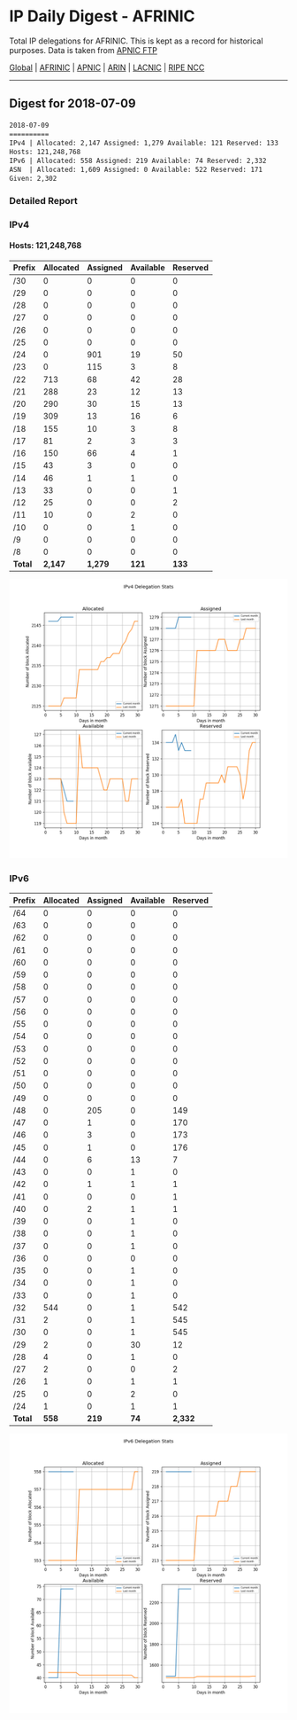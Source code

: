 # IP Daily Digest - AFRINIC

Total IP delegations for AFRINIC. This is kept as a record for historical purposes. Data is taken from [APNIC FTP](https://ftp.apnic.net/)

[Global](https://github.com/csmets/IP-Daily-Digest) | [AFRINIC](https://github.com/csmets/IP-Daily-Digest/tree/master/archives/AFRINIC) | [APNIC](https://github.com/csmets/IP-Daily-Digest/tree/master/archives/APNIC) | [ARIN](https://github.com/csmets/IP-Daily-Digest/tree/master/archives/ARIN) | [LACNIC](https://github.com/csmets/IP-Daily-Digest/tree/master/archives/LACNIC) | [RIPE NCC](https://github.com/csmets/IP-Daily-Digest/tree/master/archives/RIPE_NCC)

---

## Digest for 2018-07-09
```
2018-07-09
==========
IPv4 | Allocated: 2,147 Assigned: 1,279 Available: 121 Reserved: 133 Hosts: 121,248,768
IPv6 | Allocated: 558 Assigned: 219 Available: 74 Reserved: 2,332
ASN  | Allocated: 1,609 Assigned: 0 Available: 522 Reserved: 171 Given: 2,302
```

### Detailed Report

### IPv4

#### Hosts: **121,248,768**

| Prefix | Allocated | Assigned | Available | Reserved |
| ----- | ----- | ----- | ----- | ----- |
| /30 | 0 | 0 | 0 | 0 |
| /29 | 0 | 0 | 0 | 0 |
| /28 | 0 | 0 | 0 | 0 |
| /27 | 0 | 0 | 0 | 0 |
| /26 | 0 | 0 | 0 | 0 |
| /25 | 0 | 0 | 0 | 0 |
| /24 | 0 | 901 | 19 | 50 |
| /23 | 0 | 115 | 3 | 8 |
| /22 | 713 | 68 | 42 | 28 |
| /21 | 288 | 23 | 12 | 13 |
| /20 | 290 | 30 | 15 | 13 |
| /19 | 309 | 13 | 16 | 6 |
| /18 | 155 | 10 | 3 | 8 |
| /17 | 81 | 2 | 3 | 3 |
| /16 | 150 | 66 | 4 | 1 |
| /15 | 43 | 3 | 0 | 0 |
| /14 | 46 | 1 | 1 | 0 |
| /13 | 33 | 0 | 0 | 1 |
| /12 | 25 | 0 | 0 | 2 |
| /11 | 10 | 0 | 2 | 0 |
| /10 | 0 | 0 | 1 | 0 |
| /9 | 0 | 0 | 0 | 0 |
| /8 | 0 | 0 | 0 | 0 |
| **Total** | **2,147** | **1,279** | **121** | **133** |

![ipv4-stats](ipv4-figure.png)

### IPv6

| Prefix | Allocated | Assigned | Available | Reserved |
| ----- | ----- | ----- | ----- | ----- |
| /64 | 0 | 0 | 0 | 0 |
| /63 | 0 | 0 | 0 | 0 |
| /62 | 0 | 0 | 0 | 0 |
| /61 | 0 | 0 | 0 | 0 |
| /60 | 0 | 0 | 0 | 0 |
| /59 | 0 | 0 | 0 | 0 |
| /58 | 0 | 0 | 0 | 0 |
| /57 | 0 | 0 | 0 | 0 |
| /56 | 0 | 0 | 0 | 0 |
| /55 | 0 | 0 | 0 | 0 |
| /54 | 0 | 0 | 0 | 0 |
| /53 | 0 | 0 | 0 | 0 |
| /52 | 0 | 0 | 0 | 0 |
| /51 | 0 | 0 | 0 | 0 |
| /50 | 0 | 0 | 0 | 0 |
| /49 | 0 | 0 | 0 | 0 |
| /48 | 0 | 205 | 0 | 149 |
| /47 | 0 | 1 | 0 | 170 |
| /46 | 0 | 3 | 0 | 173 |
| /45 | 0 | 1 | 0 | 176 |
| /44 | 0 | 6 | 13 | 7 |
| /43 | 0 | 0 | 1 | 0 |
| /42 | 0 | 1 | 1 | 1 |
| /41 | 0 | 0 | 0 | 1 |
| /40 | 0 | 2 | 1 | 1 |
| /39 | 0 | 0 | 1 | 0 |
| /38 | 0 | 0 | 1 | 0 |
| /37 | 0 | 0 | 1 | 0 |
| /36 | 0 | 0 | 0 | 0 |
| /35 | 0 | 0 | 1 | 0 |
| /34 | 0 | 0 | 1 | 0 |
| /33 | 0 | 0 | 1 | 0 |
| /32 | 544 | 0 | 1 | 542 |
| /31 | 2 | 0 | 1 | 545 |
| /30 | 0 | 0 | 1 | 545 |
| /29 | 2 | 0 | 30 | 12 |
| /28 | 4 | 0 | 1 | 0 |
| /27 | 2 | 0 | 0 | 2 |
| /26 | 1 | 0 | 1 | 1 |
| /25 | 0 | 0 | 2 | 0 |
| /24 | 1 | 0 | 1 | 1 |
| **Total** | **558** | **219** | **74** | **2,332** |

![ipv6-stats](ipv6-figure.png)